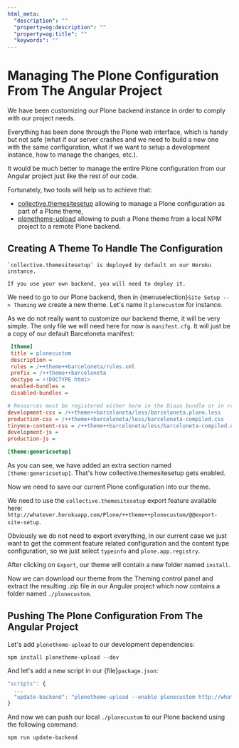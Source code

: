 ```yaml
---
html_meta:
  "description": ""
  "property=og:description": ""
  "property=og:title": ""
  "keywords": ""
---
```


# Managing The Plone Configuration From The Angular Project

We have been customizing our Plone backend instance in order to comply with our project needs.

Everything has been done through the Plone web interface, which is handy but not safe
(what if our server crashes and we need to build a new one with the same configuration,
what if we want to setup a development instance, how to manage the changes, etc.).

It would be much better to manage the entire Plone configuration from our Angular project
just like the rest of our code.

Fortunately, two tools will help us to achieve that:

- [collective.themesitesetup](https://github.com/collective/collective.themesitesetup/) allowing to manage a Plone configuration as part of a Plone theme,
- [plonetheme-upload](https://github.com/datakurre/plonetheme-upload) allowing to push a Plone theme from a local NPM project to a remote Plone backend.

## Creating A Theme To Handle The Configuration

```{note}
`collective.themesitesetup` is deployed by default on our Heroku instance.

If you use your own backend, you will need to deploy it.
```

We need to go to our Plone backend, then in {menuselection}`Site Setup --> Theming` we create a new theme.
Let's name it `plonecustom` for instance.

As we do not really want to customize our backend theme, it will be very simple.
The only file we will need here for now is `manifest.cfg`.
It will just be a copy of our default Barceloneta manifest:

```ini
 [theme]
 title = plonecustom
 description =
 rules = /++theme++barceloneta/rules.xml
 prefix = /++theme++barceloneta
 doctype = <!DOCTYPE html>
 enabled-bundles =
 disabled-bundles =

# Resources must be registered either here in the Diazo bundle or in registry.xml
development-css = /++theme++barceloneta/less/barceloneta.plone.less
production-css = /++theme++barceloneta/less/barceloneta-compiled.css
tinymce-content-css = /++theme++barceloneta/less/barceloneta-compiled.css
development-js =
production-js =

[theme:genericsetup]
```

As you can see, we have added an extra section named `[theme:genericsetup]`.
That's how collective.themesitesetup gets enabled.

Now we need to save our current Plone configuration into our theme.

We need to use the `collective.themesitesetup` export feature available here:
`http://whatever.herokuapp.com/Plone/++theme++plonecustom/@@export-site-setup`.

Obviously we do not need to export everything, in our current case we just want to get the comment feature related configuration and the content type configuration, so we just select `typeinfo` and `plone.app.registry`.

After clicking on `Export`, our theme will contain a new folder named `install`.

Now we can download our theme from the Theming control panel and extract the resulting .zip file in our Angular project which now contains a folder named `./plonecustom`.

## Pushing The Plone Configuration From The Angular Project

Let's add `plonetheme-upload` to our development dependencies:

```shell
npm install plonetheme-upload --dev
```

And let's add a new script in our {file}`package.json`:

```js
"scripts": {
  ...
  "update-backend": "plonetheme-upload --enable plonecustom http://whatever.herokuapp.com/Plone"
}
```

And now we can push our local `./plonecustom` to our Plone backend using the following command:

```shell
npm run update-backend
```
